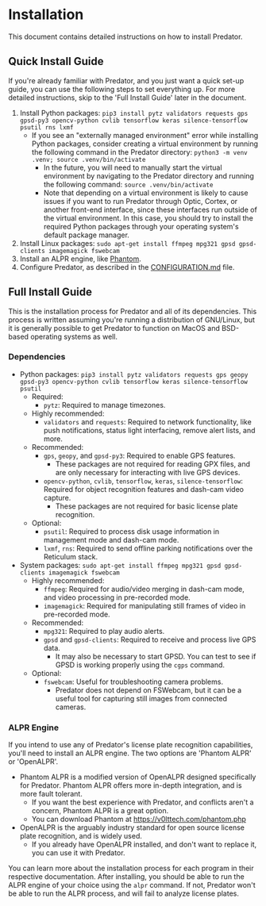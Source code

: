 # Installation

This document contains detailed instructions on how to install Predator.


## Quick Install Guide

If you're already familiar with Predator, and you just want a quick set-up guide, you can use the following steps to set everything up. For more detailed instructions, skip to the 'Full Install Guide' later in the document.

1. Install Python packages: `pip3 install pytz validators requests gps gpsd-py3 opencv-python cvlib tensorflow keras silence-tensorflow psutil rns lxmf`
    - If you see an "externally managed environment" error while installing Python packages, consider creating a virtual environment by running the following command in the Predator directory: `python3 -m venv .venv; source .venv/bin/activate`
        - In the future, you will need to manually start the virtual environment by navigating to the Predator directory and running the following command: `source .venv/bin/activate`
        - Note that depending on a virtual environment is likely to cause issues if you want to run Predator through Optic, Cortex, or another front-end interface, since these interfaces run outside of the virtual environment. In this case, you should try to install the required Python packages through your operating system's default package manager.
2. Install Linux packages: `sudo apt-get install ffmpeg mpg321 gpsd gpsd-clients imagemagick fswebcam`
3. Install an ALPR engine, like [Phantom](https://v0lttech.com/phantom.php).
4. Configure Predator, as described in the [CONFIGURATION.md](CONFIGURATION.md) file.


## Full Install Guide

This is the installation process for Predator and all of its dependencies. This process is written assuming you're running a distribution of GNU/Linux, but it is generally possible to get Predator to function on MacOS and BSD-based operating systems as well.

### Dependencies

- Python packages: `pip3 install pytz validators requests gps geopy gpsd-py3 opencv-python cvlib tensorflow keras silence-tensorflow psutil`
    - Required:
        - `pytz`: Required to manage timezones.
    - Highly recommended:
        - `validators` and `requests`: Required to network functionality, like push notifications, status light interfacing, remove alert lists, and more.
    - Recommended:
        - `gps`, `geopy`, and `gpsd-py3`: Required to enable GPS features.
            - These packages are not required for reading GPX files, and are only necessary for interacting with live GPS devices.
        - `opencv-python`, `cvlib`, `tensorflow`, `keras`, `silence-tensorflow`: Required for object recognition features and dash-cam video capture.
            - These packages are not required for basic license plate recognition.
    - Optional:
        - `psutil`: Required to process disk usage information in management mode and dash-cam mode.
        - `lxmf`, `rns`: Required to send offline parking notifications over the Reticulum stack.
- System packages: `sudo apt-get install ffmpeg mpg321 gpsd gpsd-clients imagemagick fswebcam`
    - Highly recommended:
        - `ffmpeg`: Required for audio/video merging in dash-cam mode, and video processing in pre-recorded mode.
        - `imagemagick`: Required for manipulating still frames of video in pre-recorded mode.
    - Recommended:
        - `mpg321`: Required to play audio alerts.
        - `gpsd` and `gpsd-clients`: Required to receive and process live GPS data.
            - It may also be necessary to start GPSD. You can test to see if GPSD is working properly using the `cgps` command.
    - Optional:
        - `fswebcam`: Useful for troubleshooting camera problems.
            - Predator does not depend on FSWebcam, but it can be a useful tool for capturing still images from connected cameras.


### ALPR Engine

If you intend to use any of Predator's license plate recognition capabilities, you'll need to install an ALPR engine. The two options are 'Phantom ALPR' or 'OpenALPR'.
- Phantom ALPR is a modified version of OpenALPR designed specifically for Predator. Phantom ALPR offers more in-depth integration, and is more fault tolerant.
    - If you want the best experience with Predator, and conflicts aren't a concern, Phantom ALPR is a great option.
    - You can download Phantom at <https://v0lttech.com/phantom.php>
- OpenALPR is the arguably industry standard for open source license plate recognition, and is widely used.
    - If you already have OpenALPR installed, and don't want to replace it, you can use it with Predator.

You can learn more about the installation process for each program in their respective documentation. After installing, you should be able to run the ALPR engine of your choice using the `alpr` command. If not, Predator won't be able to run the ALPR process, and will fail to analyze license plates.
